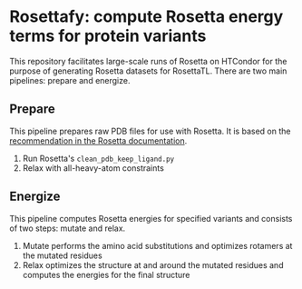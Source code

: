 # Rosettafy: compute Rosetta energy terms for protein variants

This repository facilitates large-scale runs of Rosetta on HTCondor for the purpose of generating Rosetta datasets for RosettaTL.
There are two main pipelines: prepare and energize. 

## Prepare
This pipeline prepares raw PDB files for use with Rosetta. 
It is based on the [recommendation in the Rosetta documentation](https://www.rosettacommons.org/docs/latest/rosetta_basics/preparation/preparing-structures). 

1. Run Rosetta's `clean_pdb_keep_ligand.py`
2. Relax with all-heavy-atom constraints

<!--
Note: There may need to be an additional step at the beginning to handle inconsistencies when downloading from RCSB PDB.
Also, I think at some point we need to make sure there is only a single chain in the PDB file.
-->

## Energize
This pipeline computes Rosetta energies for specified variants and consists of two steps: mutate and relax.

1. Mutate performs the amino acid substitutions and optimizes rotamers at the mutated residues
2. Relax optimizes the structure at and around the mutated residues and computes the energies for the final structure
